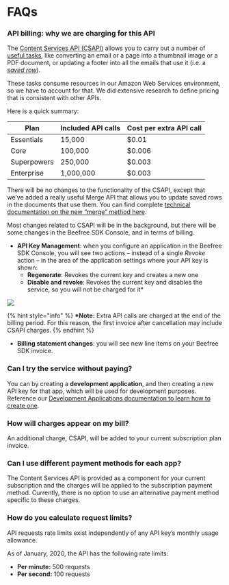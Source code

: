 # FAQs

### API billing: why we are charging for this API <a href="#api-billing-why-we-are-charging-for-this-api" id="api-billing-why-we-are-charging-for-this-api"></a>

The [Content Services API (CSAPI)](./) allows you to carry out a number of [useful tasks](content-services-api-reference.md), like converting an email or a page into a thumbnail image or a PDF document, or updating a footer into all the emails that use it (i.e. a [_saved row_](../saved-rows/)).

These tasks consume resources in our Amazon Web Services environment, so we have to account for that. We did extensive research to define pricing that is consistent with other APIs.

Here is a quick summary:

| Plan        | Included API calls | Cost per extra API call |
| ----------- | ------------------ | ----------------------- |
| Essentials  | 15,000             | $0.01                   |
| Core        | 100,000            | $0.006                  |
| Superpowers | 250,000            | $0.003                  |
| Enterprise  | 1,000,000          | $0.003                  |

There will be no changes to the functionality of the CSAPI, except that we’ve added a really useful Merge API that allows you to update saved rows in the documents that use them. You can find complete [technical documentation on the new “merge” method here](content-services-api-reference.md).

Most changes related to CSAPI will be in the background, but there will be some changes in the Beefree SDK Console, and in terms of billing.

* **API Key Management**: when you configure an application in the Beefree SDK Console, you will see two actions – instead of a single _Revoke_ action – in the area of the application settings where your API key is shown:
  * **Regenerate**: Revokes the current key and creates a new one
  * **Disable and revoke**: Revokes the current key and disables the service, so you will not be charged for it\*

![](https://docs.beefree.io/wp-content/uploads/2020/01/bee-plugin-developer-portal-msapi-1-20200128.png)

{% hint style="info" %}
**\*Note:** Extra API calls are charged at the end of the billing period. For this reason, the first invoice after cancellation may include CSAPI charges.
{% endhint %}

* **Billing statement changes**: you will see new line items on your Beefree SDK invoice.

### Can I try the service without paying? <a href="#can-i-try-the-service-without-paying" id="can-i-try-the-service-without-paying"></a>

You can by creating a **development application**, and then creating a new API key for that app, which will be used for development purposes. Reference our [Development Applications documentation to learn how to create one](../getting-started/development-applications.md).

### How will charges appear on my bill? <a href="#how-will-charges-appear-on-my-bill" id="how-will-charges-appear-on-my-bill"></a>

An additional charge, CSAPI, will be added to your current subscription plan invoice.

### Can I use different payment methods for each app? <a href="#can-i-use-different-payment-methods-for-each-app" id="can-i-use-different-payment-methods-for-each-app"></a>

The Content Services API is provided as a component for your current subscription and the charges will be applied to the subscription payment method. Currently, there is no option to use an alternative payment method specific to these charges.

### How do you calculate request limits? <a href="#how-do-you-calculate-request-limits" id="how-do-you-calculate-request-limits"></a>

API requests rate limits exist independently of any API key’s monthly usage allowance.

As of January, 2020, the API has the following rate limits:

* **Per minute:** 500 requests
* **Per second:**  100 requests
